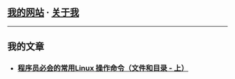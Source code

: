 
## [我的网站](https://www.newobject.cc)   ·   [关于我](https://www.newobject.cc/about.html)

---

## 我的文章

* ### [程序员必会的常用Linux 操作命令（文件和目录 - 上）](https://www.newobject.cc/article/100004.html)

